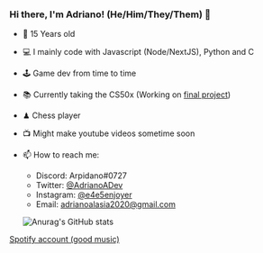 ### Hi there, I'm Adriano! (He/Him/They/Them) 👋


- 🎂 15 Years old
- 💻 I mainly code with Javascript (Node/NextJS), Python and C
- 🕹 Game dev from time to time
- 📚 Currently taking the CS50x (Working on [final project](https://github.com/AdrianoAla/cs50-final-projecy))
- ♟ Chess player
- 📺 Might make youtube videos sometime soon
- 📫 How to reach me:
  - Discord: Arpidano#0727
  - Twitter: [@AdrianoADev]()
  - Instagram: [@e4e5enjoyer]()
  - Email: adrianoalasia2020@gmail.com
  
  ![Anurag's GitHub stats](https://github-readme-stats.vercel.app/api?username=AdrianoAla&show_icons=true&theme=radical)

[Spotify account (good music)](https://open.spotify.com/user/3133gof5jngmco3lbubwpmu2vevi?si=f1265a6a91ce48dc&nd=1)
